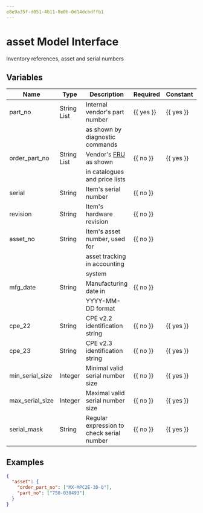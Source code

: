 ```yaml
---
e8e9a35f-d051-4b11-8e0b-0d14dcbdffb1
---
```


# asset Model Interface

Inventory references, asset and serial numbers

## Variables

| Name            | Type        | Description                               | Required         | Constant         | Default |
| --------------- | ----------- | ----------------------------------------- | ---------------- | ---------------- |---------|
| part_no         | String List | Internal vendor's part number             | {{ yes }} | {{ yes }} |         |
|                 |             | as shown by diagnostic commands           |                  |                  |         |
| order_part_no   | String List | Vendor's [FRU](../../glossary.md#fru) as shown | {{ no }} | {{ yes }} |         |
|                 |             | in catalogues and price lists             |                  |                  |         |
| serial          | String      | Item's serial number                      | {{ no }} |                  |         |
| revision        | String      | Item's hardware revision                  | {{ no }} |                  |         |
| asset_no        | String      | Item's asset number, used for             | {{ no }} |                  |         |
|                 |             | asset tracking in accounting              |                  |                  |         |
|                 |             | system                                    |                  |                  |         |
| mfg_date        | String      | Manufacturing date in                     | {{ no }} |                  |         |
|                 |             | YYYY-MM-DD format                         |                  |                  |         |
| cpe_22          | String      | CPE v2.2 identification string            | {{ no }} | {{ yes }} |         |
| cpe_23          | String      | CPE v2.3 identification string            | {{ no }} | {{ yes }} |         |
| min_serial_size | Integer     | Minimal valid serial number size          | {{ no }} | {{ yes }} |         |
| max_serial_size | Integer     | Maximal valid serial number size          | {{ no }} | {{ yes }} |         |
| serial_mask     | String      | Regular expression to check serial number | {{ no }} | {{ yes }} |         |

## Examples

```json
{
  "asset": {
    "order_part_no": ["MX-MPC2E-3D-Q"],
    "part_no": ["750-038493"]
  }
}
```
